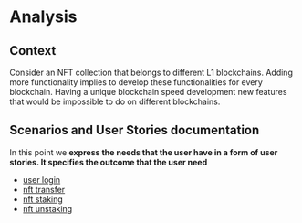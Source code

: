 # Analysis

## Context

Consider an NFT collection that belongs to different L1 blockchains. Adding more functionality implies to develop these functionalities for every blockchain. Having a unique blockchain speed development new features that would be impossible to do on different blockchains.

## Scenarios and User Stories documentation

In this point we **express the needs that the user have in a form of user stories. It specifies the outcome that the user need**

- [user login](stories/0001-user-login.md)
- [nft transfer](stories/0002-nft-transfer.md)
- [nft staking](stories/0003-nft-staking.md)
- [nft unstaking](stories/0004-nft-unstaking.md)
